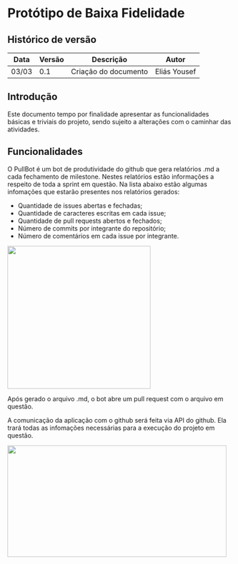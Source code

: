 # Protótipo de Baixa Fidelidade

## Histórico de versão
Data | Versão | Descrição | Autor
--- | --- | --- | ---
03/03 | 0.1 | Criação do documento | Eliás Yousef

## Introdução
Este documento tempo por finalidade apresentar as funcionalidades básicas e triviais do projeto, sendo sujeito a alterações com o caminhar das atividades.

## Funcionalidades
O PullBot é um bot de produtividade do github que gera relatórios .md a cada fechamento de milestone. Nestes relatórios estão informações a respeito de toda a sprint em questão. Na lista abaixo estão algumas infomações que estarão presentes nos relatórios gerados:

* Quantidade de issues abertas e fechadas;
* Quantidade de caracteres escritas em cada issue;
* Quantidade de pull requests abertos e fechados;
* Número de commits por integrante do repositório;
* Número de comentários em cada issue por integrante.

<img src="imagens\funcionalidades_pullbot_baixa_fidelidade.png" height="320px">

Após gerado o arquivo .md, o bot abre um pull request com o arquivo em questão.

A comunicação da aplicação com o github será feita via API do github. Ela trará todas as infomações necessárias para a execução do projeto em questão.

<img src="imagens\PullBot_API.png" height="250px" width="490px">